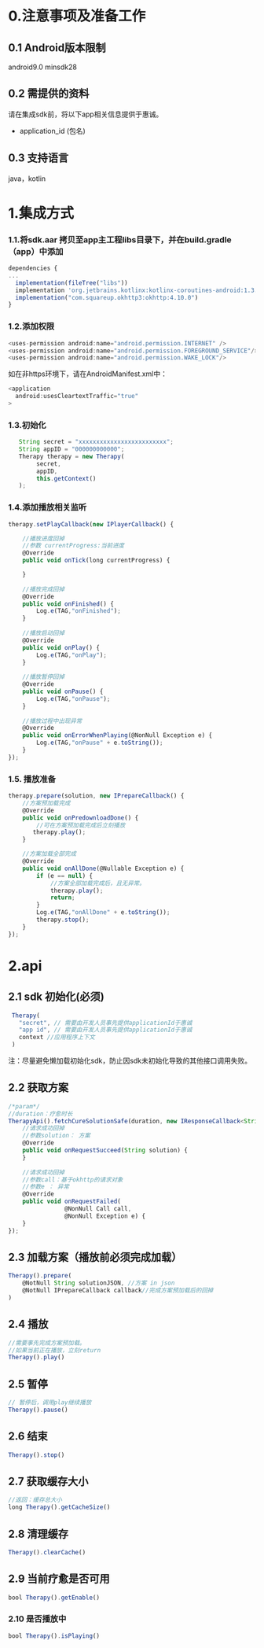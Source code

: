 # 0.注意事项及准备工作

## 0.1 Android版本限制

android9.0 minsdk28

## 0.2 需提供的资料

请在集成sdk前，将以下app相关信息提供于惠诚。

*  application_id (包名)
## 0.3 支持语言

java，kotlin

# 1.集成方式

###  1.1.将sdk.aar 拷贝至app主工程libs目录下，并在build.gradle（app）中添加

```typescript
dependencies {
...
  implementation(fileTree("libs"))
  implementation 'org.jetbrains.kotlinx:kotlinx-coroutines-android:1.3.9'
  implementation("com.squareup.okhttp3:okhttp:4.10.0")
}
```

### 
### 1.2.添加权限

```typescript
<uses-permission android:name="android.permission.INTERNET" />
<uses-permission android:name="android.permission.FOREGROUND_SERVICE"/>
<uses-permission android:name="android.permission.WAKE_LOCK"/>
```
如在非https环境下，请在AndroidManifest.xml中：
```typescript
<application
  android:usesCleartextTraffic="true"
>
```

### 
### 1.3.初始化

```typescript
   String secret = "xxxxxxxxxxxxxxxxxxxxxxxxx";
   String appID = "000000000000";
   Therapy therapy = new Therapy(
        secret,
        appID,
        this.getContext()
   );
```

### 
### 1.4.添加播放相关监听

```typescript
therapy.setPlayCallback(new IPlayerCallback() {

    //播放进度回掉
    //参数 currentProgress:当前进度
    @Override
    public void onTick(long currentProgress) {

    }
    
    //播放完成回掉
    @Override
    public void onFinished() {
        Log.e(TAG,"onFinished");
    }
    
    //播放启动回掉
    @Override
    public void onPlay() {
        Log.e(TAG,"onPlay");
    }
    
    //播放暂停回掉
    @Override
    public void onPause() {
        Log.e(TAG,"onPause");
    }
    
    //播放过程中出现异常
    @Override
    public void onErrorWhenPlaying(@NonNull Exception e) {
        Log.e(TAG,"onPause" + e.toString());
    }
});
```

### 
### 1.5. 播放准备

```typescript
therapy.prepare(solution, new IPrepareCallback() {
    //方案预加载完成
    @Override
    public void onPredownloadDone() {
        //可在方案预加载完成后立刻播放
       therapy.play();
    }

    //方案加载全部完成
    @Override
    public void onAllDone(@Nullable Exception e) {
        if (e == null) {
            //方案全部加载完成后，且无异常。
            therapy.play();
            return;
        }
        Log.e(TAG,"onAllDone" + e.toString());
        therapy.stop();
    }
});
```

# 
# 2.api

## 2.1 sdk 初始化(必须)

```typescript
 Therapy(
   "secret", // 需要由开发人员事先提供applicationId于惠诚
   "app id", // 需要由开发人员事先提供applicationId于惠诚 
   context //应用程序上下文
 )
```
注：尽量避免懒加载初始化sdk，防止因sdk未初始化导致的其他接口调用失败。
## 2.2  获取方案

```typescript
/*param*/
//duration：疗愈时长
TherapyApi().fetchCureSolutionSafe(duration, new IResponseCallback<String>() {
    //请求成功回掉
    //参数solution： 方案
    @Override
    public void onRequestSucceed(String solution) {
    }
    
    //请求成功回掉
    //参数call：基于okhttp的请求对象
    //参数e ： 异常
    @Override
    public void onRequestFailed(
                @NonNull Call call, 
                @NonNull Exception e) {
    }
});
```

## 2.3  加载方案（播放前必须完成加载）

```typescript
Therapy().prepare(
    @NotNull String solutionJSON, //方案 in json
    @NotNull IPrepareCallback callback//完成方案预加载后的回掉
) 
```

## 
## 2.4 播放

```typescript
//需要事先完成方案预加载。 
//如果当前正在播放，立刻return
Therapy().play() 
```

## 
## 2.5 暂停

```typescript
// 暂停后，调用play继续播放
Therapy().pause()
```

## 
## 2.6 结束

```typescript
Therapy().stop()
```

## 
## 2.7 获取缓存大小

```typescript
//返回：缓存总大小
long Therapy().getCacheSize()
```

## 
## 2.8 清理缓存

```typescript
Therapy().clearCache()
```

## 
## 2.9 当前疗愈是否可用

```typescript
bool Therapy().getEnable()
```

### 
### 2.10 是否播放中

```typescript
bool Therapy().isPlaying()
```

